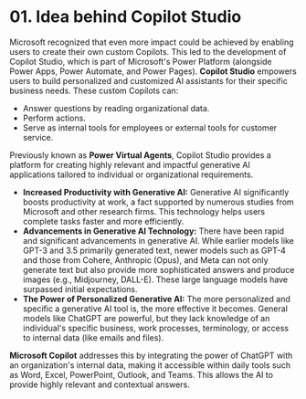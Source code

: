# 01. Idea behind Copilot Studio
Microsoft recognized that even more impact could be achieved by enabling users to create their own custom Copilots. This led to the development of Copilot Studio, which is part of Microsoft's Power Platform (alongside Power Apps, Power Automate, and Power Pages).
**Copilot Studio** empowers users to build personalized and customized AI assistants for their specific business needs. These custom Copilots can:
- Answer questions by reading organizational data.
- Perform actions.
- Serve as internal tools for employees or external tools for customer service.

Previously known as **Power Virtual Agents**, Copilot Studio provides a platform for creating highly relevant and impactful generative AI applications tailored to individual or organizational requirements.
- **Increased Productivity with Generative AI:** Generative AI significantly boosts productivity at work, a fact supported by numerous studies from Microsoft and other research firms. This technology helps users complete tasks faster and more efficiently.
- **Advancements in Generative AI Technology:** There have been rapid and significant advancements in generative AI. While earlier models like GPT-3 and 3.5 primarily generated text, newer models such as GPT-4 and those from Cohere, Anthropic (Opus), and Meta can not only generate text but also provide more sophisticated answers and produce images (e.g., Midjourney, DALL-E). These large language models have surpassed initial expectations.- **The Power of Personalized Generative AI:** The more personalized and specific a generative AI tool is, the more effective it becomes. General models like ChatGPT are powerful, but they lack knowledge of an individual's specific business, work processes, terminology, or access to internal data (like emails and files).**Microsoft Copilot** addresses this by integrating the power of ChatGPT with an organization's internal data, making it accessible within daily tools such as Word, Excel, PowerPoint, Outlook, and Teams. This allows the AI to provide highly relevant and contextual answers.